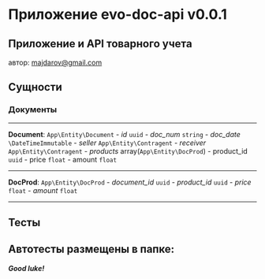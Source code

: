 #  Приложение evo-doc-api v0.0.1
## Приложение и API товарного учета

автор: majdarov@gmail.com

##  Сущности

### Документы

***************
**Document**: `App\Entity\Document`
    - *id* `uuid`
    - *doc_num* `string`
    - *doc_date* `\DateTimeImmutable`
    - *seller* `App\Entity\Contragent`
    - *receiver* `App\Entity\Contragent`
    - *products* array(`App\Entity\DocProd`)
        - product_id `uuid`
        - price `float`
        - amount `float`

***************
**DocProd**: `App\Entity\DocProd`
    - *document_id* `uuid`
    - *product_id* `uuid`
    - *price* `float`
    - *amount* `float`
***************

## Тесты


## Автотесты размещены в папке:

***Good luke!***
